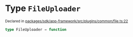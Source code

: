 # Type `FileUploader`
<sub>Declared in [packages/sdk/app-framework/src/plugins/common/file.ts:22](https://github.com/dxos/dxos/blob/5edae0c63/packages/sdk/app-framework/src/plugins/common/file.ts#L22)</sub>




```ts
type FileUploader = function
```
